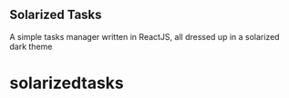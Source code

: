 ## Solarized Tasks
A simple tasks manager written in ReactJS, all dressed up in a solarized dark theme
# solarizedtasks
